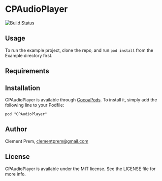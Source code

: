 # CPAudioPlayer

[![Build Status](https://travis-ci.org/clementprem/CPAudioPlayer.svg?branch=master)](https://travis-ci.org/clementprem/CPAudioPlayer)
<!--[![Version](https://img.shields.io/cocoapods/v/CPAudioPlayer.svg?style=flat)](http://cocoadocs.org/docsets/CPAudioPlayer)
##[![License](https://img.shields.io/cocoapods/l/CPAudioPlayer.svg?style=flat)](http://cocoadocs.org/docsets/CPAudioPlayer)
##[![Platform](https://img.shields.io/cocoapods/p/CPAudioPlayer.svg?style=flat)](http://cocoadocs.org/docsets/CPAudioPlayer)
-->
## Usage

To run the example project, clone the repo, and run `pod install` from the Example directory first.

## Requirements

## Installation

CPAudioPlayer is available through [CocoaPods](http://cocoapods.org). To install
it, simply add the following line to your Podfile:

    pod "CPAudioPlayer"

## Author

Clement Prem, clementprem@gmail.com

## License

CPAudioPlayer is available under the MIT license. See the LICENSE file for more info.

